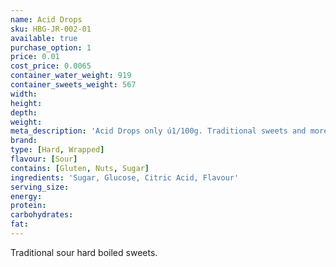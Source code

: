 ```yaml
---
name: Acid Drops
sku: HBG-JR-002-01
available: true
purchase_option: 1
price: 0.01
cost_price: 0.0065
container_water_weight: 919
container_sweets_weight: 567
width: 
height: 
depth: 
weight: 
meta_description: 'Acid Drops only ú1/100g. Traditional sweets and more at Humbugs Confectionery Store. Specialists in satisfying your sweet tooth!'
brand: 
type: [Hard, Wrapped]
flavour: [Sour]
contains: [Gluten, Nuts, Sugar]
ingredients: 'Sugar, Glucose, Citric Acid, Flavour'
serving_size: 
energy: 
protein: 
carbohydrates: 
fat: 
---
```

Traditional sour hard boiled sweets.